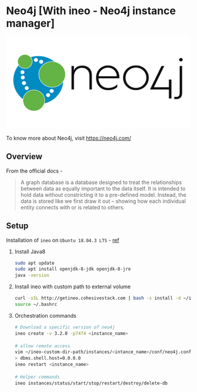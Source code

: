 # Neo4j [With ineo - Neo4j instance manager]
<img src="https://github.com/abhishektripathi24/platform-setup/blob/master/neo4j/images/neo4j-logo.png" width="500" height="250"/>

To know more about Neo4j, visit https://neo4j.com/

## Overview
From the official docs -

> A graph database is a database designed to treat the relationships between data as equally important to the data itself. It is intended to hold data without constricting it to a pre-defined model. Instead, the data is stored like we first draw it out – showing how each individual entity connects with or is related to others.
  
## Setup
Installation of `ineo` on `Ubuntu 18.04.3 LTS` - [ref](https://github.com/cohesivestack/ineo)

1. Install Java8
    ```bash
    sudo apt update
    sudo apt install openjdk-8-jdk openjdk-8-jre
    java -version
    ```
   
2. Install ineo with custom path to external volume  
    ```bash
    curl -sSL http://getineo.cohesivestack.com | bash -s install -d ~/ineo-custom-dir-path
    source ~/.bashrc
    ```
   
3. Orchestration commands
    ```bash
    # Download a specific version of neo4j
    ineo create -v 3.2.0 -p7474 <instance_name> 
 
    # allow remote access
    vim ~/ineo-custom-dir-path/instances/<intance_name>/conf/neo4j.conf
    > dbms.shell.host=0.0.0.0
    ineo restart <instance_name>  
 
    # Helper commands
    ineo instances/status/start/stop/restart/destroy/delete-db
    ```